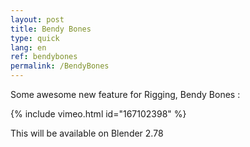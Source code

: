 ```yaml
---
layout: post
title: Bendy Bones
type: quick
lang: en
ref: bendybones
permalink: /BendyBones
---
```


Some awesome new feature for Rigging, Bendy Bones :

{% include vimeo.html id="167102398" %}  
  
This will be available on Blender 2.78

